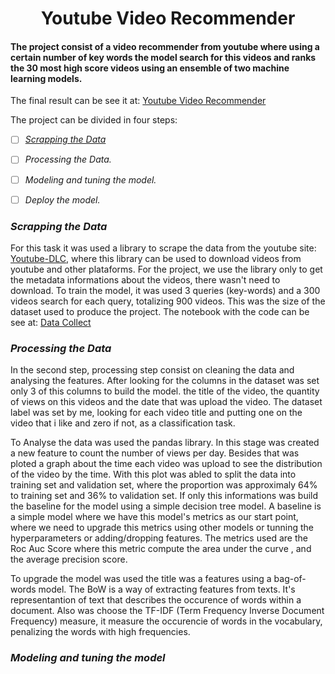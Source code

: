 <h1 align="center">Youtube Video Recommender</h1>
 
#### The project consist of a video recommender from youtube where using a certain number of key words the model search for this videos and ranks the 30 most high score videos using an ensemble of two machine learning models.

The final result can be see it at: [Youtube Video Recommender](https://powerful-plains-65681.herokuapp.com/)


The project can be divided in four steps:
- [ ]  <a href="#*Scrapping the Data*">*Scrapping the Data*</a>
- [ ] *Processing the Data.*
- [ ] *Modeling and tuning the model.*
- [ ] *Deploy the model.*



### *Scrapping the Data*

For this task it was used a library to scrape the data from the youtube site: [Youtube-DLC](https://github.com/blackjack4494/yt-dlc), where this library can be used to download videos from youtube and other plataforms. For the project, we use the library only to get the metadata informations about the videos, there wasn't need to download. To train the model, it was used 3 queries (key-words) and a  300 videos search for each query, totalizing 900 videos. This was the size of the dataset used to produce the project. The notebook with the code can be see at: [Data Collect](https://github.com/rodrigoamorimml/Youtube-Video-Recommender-/blob/main/Data%20Collect.ipynb)


### *Processing the Data*

In the second step,  processing step consist on cleaning the data and analysing the features. After looking for the columns in the dataset was set only 3 of this columns to build the model. the title of the video, the quantity of views on this videos and the date that was upload the video. The dataset label was set by me, looking for each video title and putting one on the video that i like and zero if not, as a classification task.

To Analyse the data was used the pandas library. In this stage was created a new feature to count the number of views per day. Besides that was ploted a graph about the time each video was upload to see the distribution of the video by the time. With this plot was abled to split the data into training set and validation set, where the proportion was approximaly 64% to training set and 36% to validation set. If only this informations was build the baseline for the model using a simple decision tree model. A baseline is a simple model where we have this model's metrics as our start point, where we need to upgrade this metrics using other models or tunning the hyperparameters or adding/dropping features. The metrics used are the Roc Auc Score where this metric compute the area under the curve , and the average precision score.

To upgrade the model was used the title was a features using a bag-of-words model. The BoW is a way of extracting features from texts. It's representantion of text that describes the occurence of words within a document. Also was choose the TF-IDF (Term Frequency Inverse Document Frequency)  measure, it measure the occurencie of words in the vocabulary, penalizing the words with high frequencies.


### *Modeling and tuning the model*





